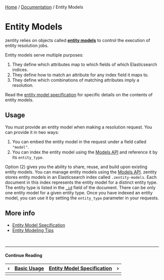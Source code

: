 [Home](/) / [Documentation](/docs) / Entity Models


# <a name="entity-models">Entity Models</a>


zentity relies on objects called **[entity models](/docs/entity-models/specification)** to control the execution of entity resolution jobs.

Entity models serve multiple purposes:

1. They define which attributes map to which fields of which Elasticsearch indices.
2. They define how to match an attribute for any index field it maps to.
3. They define which combinations of matching attributes imply a resolution.

Read the [entity model specification](/docs/entity-models/specification) for specific details on the contents of entity models.


## <a name="usage">Usage</a>

You must provide an entity model when making a resolution request. You can provide it in two ways:

1. You can embed the entity model in the request under a field called `"model"`.
2. You can index the entity model using the [Models API](/docs/rest-apis/models-api) and reference it by its `entity_type`.

Option (2) gives you the ability to share, reuse, and build upon existing entity models. You can manage entity models
using the [Models API](REST-APIs#models-api). zentity stores entity models in an Elasticsearch index called `.zentity-models`.
Each document in this index represents the entity model for a distinct entity type. The entity type is listed in the
[`_id`](https://www.elastic.co/guide/en/elasticsearch/reference/current/mapping-id-field.html) field of the document.
There can be only one entity model for a given entity type. Once you have indexed an entity model, you can use it by
setting the `entity_type` parameter in your requests.


## More info

- [Entity Model Specification](/docs/entity-models/specification)
- [Entity Modeling Tips](/docs/entity-models/tips)


&nbsp;

----

#### Continue Reading

|&#8249;|[Basic Usage](/docs/basic-usage)|[Entity Model Specification](/docs/entity-models/specification)|&#8250;|
|:---|:---|---:|---:|
|    |    |    |    |
